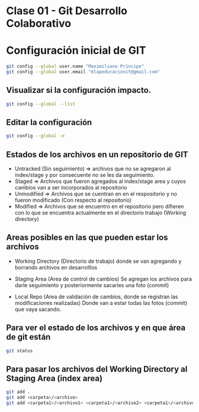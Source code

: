 # Clase 01 - Git Desarrollo Colaborativo

# Configuración inicial de GIT

```sh
git config --global user.name "Maximiliano Príncipe"
git config --global user.email "mlapeducacionit@gmail.com"
```

## Visualizar si la configuración impacto.

```sh
git config --global --list
```

## Editar la configuración

```sh
git config --global -e
```

## Estados de los archivos en un repositorio de GIT

* Untracked (Sin seguimiento) => archivos que no se agregaron al index/stage y por consecuente no se les da seguimiento.
* Staged => Archivos que fueron agregados al index/stage area y cuyos cambios van a ser incorporados al repositorio
* Unmodified => Archivos que se cuentran en en el respositorio y no fueron modificado (Con respecto al repositorio)
* Modified => Archivos que se encuentro en el repositorio pero difieren con lo que se encuentra actualmente en el directorio trabajo (Working directory)

## Areas posibles en las que pueden estar los archivos

* Working Directory (Directorio de trabajo) donde se van agregando y borrando archivos en desarrolllos

* Staging Area (Area de control de cambios) Se agregan los archivos para darle seguimiento y posteriormente sacarles una foto (commit)

* Local Repo (Area de validación de cambios, donde se registran las modificaciones realizadas) Donde van a estar todas las fotos (commit) que vaya sacando.

## Para ver el estado de los archivos y en que área de git están

```sh
git status
```

## Para pasar los archivos del Working Directory al Staging Area (index area)

```sh
git add .
git add <carpeta>/<archivo>
git add <carpeta1>/<archivo1> <carpeta1>/<archivo2> <carpeta1>/<archivo3>
```